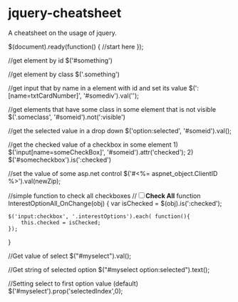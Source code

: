 jquery-cheatsheet
===================

A cheatsheet on the usage of jquery.

$(document).ready(function() { 
    //start here
});
 
//get element by id
$('#something')
 
//get element by class
$('.something')
 
//get input that by name in a element with id and set its value
$(':[name=txtCardNumber]', '#somediv').val('');
 
//get elements that have some class in some element that is not visible
$('.someclass', '#someid').not(':visible')
 
//get the selected value in a drop down
$('option:selected', '#someid').val();
 
//get the checked value of a checkbox in some element
    1) $('input[name=someCheckBox]', '#someid').attr('checked');
    2) $('#somecheckbox').is(':checked')
 
//set the value of some asp.net control
$('#<%= aspnet_object.ClientID %>').val(newZip);
 
//simple function to check all checkboxes
//<input type="checkbox" onclick="InterestOptionAll_OnChange(this);" /><b>Check All</b>
function InterestOptionAll_OnChange(obj) {
    var isChecked = $(obj).is(':checked');
        
    $('input:checkbox', '.interestOptions').each( function(){
        this.checked = isChecked;
    });
}

//Get value of select
$("#myselect").val();
 
//Get string of selected option
$("#myselect option:selected").text();
 
//Setting select to first option value (default)
$('#myselect').prop('selectedIndex',0);